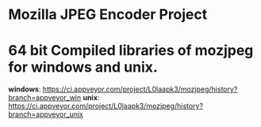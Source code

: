 Mozilla JPEG Encoder Project
============================

# 64 bit Compiled libraries of mozjpeg for windows and unix.

**windows**: https://ci.appveyor.com/project/L0laapk3/mozjpeg/history?branch=appveyor_win
**unix**: https://ci.appveyor.com/project/L0laapk3/mozjpeg/history?branch=appveyor_unix
